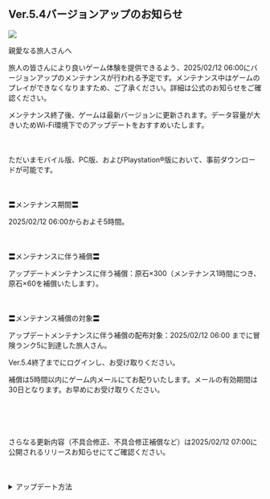 ## Ver.5.4バージョンアップのお知らせ
<img src="https://sdk.hoyoverse.com/upload/ann/2024/12/03/c24d6da5527f40502a98e54ac9b76add_6883518866022967546.jpg">
<p style="white-space: pre-wrap;">親愛なる旅人さんへ</p><p style="white-space: pre-wrap;">旅人の皆さんにより良いゲーム体験を提供できるよう、<t class="t_gl" contenteditable="false">2025/02/12 06:00</t>にバージョンアップのメンテナンスが行われる予定です。メンテナンス中はゲームのプレイができなくなりますため、ご了承ください。詳細は公式のお知らせをご確認ください。</p><p style="white-space: pre-wrap;">メンテナンス終了後、ゲームは最新バージョンに更新されます。データ容量が大きいためWi-Fi環境下でのアップデートをおすすめいたします。</p><p style="white-space: pre-wrap; min-height: 1.5em;"></p><p style="white-space: pre-wrap;">ただいまモバイル版、PC版、およびPlaystation®版において、事前ダウンロードが可能です。</p><p style="white-space: pre-wrap; min-height: 1.5em;"></p><p style="white-space: pre-wrap;">〓メンテナンス期間〓</p><p style="white-space: pre-wrap;"><t class="t_gl" contenteditable="false">2025/02/12 06:00</t>からおよそ5時間。</p><p style="white-space: pre-wrap; min-height: 1.5em;"></p><p style="white-space: pre-wrap;">〓メンテナンスに伴う補償〓</p><p style="white-space: pre-wrap;">アップデートメンテナンスに伴う補償：原石×300（メンテナンス1時間につき、原石×60を補償いたします）。</p><p style="white-space: pre-wrap; min-height: 1.5em;"></p><p style="white-space: pre-wrap;">〓メンテナンス補償の対象〓</p><p style="white-space: pre-wrap;">アップデートメンテナンスに伴う補償の配布対象：<t class="t_gl" contenteditable="false">2025/02/12 06:00</t> までに冒険ランク5に到達した旅人さん。</p><p style="white-space: pre-wrap;">Ver.5.4終了までにログインし、お受け取りください。</p><p style="white-space: pre-wrap;">補償は5時間以内にゲーム内メールにてお配りいたします。メールの有効期間は30日となります。お早めにお受け取りください。</p><p style="white-space: pre-wrap; min-height: 1.5em;"></p><p style="white-space: pre-wrap; min-height: 1.5em;"></p><p style="white-space: pre-wrap;">さらなる更新内容（不具合修正、不具合修正補償など）は<t class="t_gl" contenteditable="false">2025/02/12 07:00</t>に公開されるリリースお知らせにてご確認ください。</p><p style="white-space: pre-wrap; min-height: 1.5em;"></p><details><summary>アップデート方法</summary><div class="expansion-content"><p style="white-space: pre-wrap; min-height: 1.5em; text-align: center;"><img src="https://sdk.hoyoverse.com/upload/ann/2024/12/06/281ac01a6baa4b4f76e18a9aeebaf608_1260480587215488228.jpg" href="" style="vertical-align:middle;"></p></div></details><p style="white-space: pre-wrap; min-height: 1.5em;"></p>
